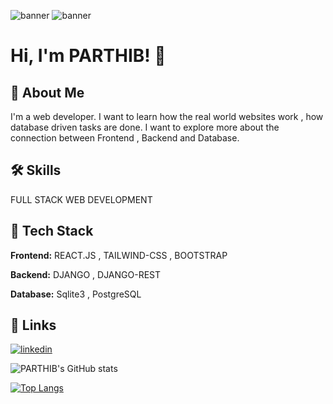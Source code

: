![banner](https://pbs.twimg.com/profile_banners/1596139998117777408/1683440170/1080x360)
![banner](https://pbs.twimg.com/media/GAguCEDWwAAh8dB?format=jpg&name=4096x4096)


# Hi, I'm PARTHIB! 👋

## 🚀 About Me
I'm a web developer. I want to learn how the real world websites work , how database driven tasks are done. I want to explore more about the connection between Frontend , Backend and Database.


## 🛠 Skills
FULL STACK WEB DEVELOPMENT


## 🔦 Tech Stack

**Frontend:** REACT.JS , TAILWIND-CSS , BOOTSTRAP

**Backend:** DJANGO , DJANGO-REST

**Database:** Sqlite3 , PostgreSQL



## 🎷 Links
[![linkedin](https://img.shields.io/badge/linkedin-0A66C2?style=for-the-badge&logo=linkedin&logoColor=white)](https://www.linkedin.com/in/parthib-kumar-deb-a438a6234/)

![PARTHIB's GitHub stats](https://github-readme-stats.vercel.app/api?username=PARTHIB-DEB&show_icons=true&theme=highcontrast)

[![Top Langs](https://github-readme-stats.vercel.app/api/top-langs/?username=PARTHIB-DEB&layout=pie)](https://github.com/PARTHIB-FRB/github-readme-stats)
